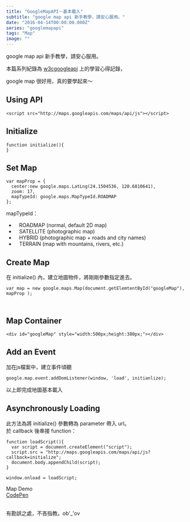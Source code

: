 ```yaml
---
title: "GoogleMapAPI－基本載入"
subtitle: "google map api 新手教學，請安心服用。"
date: "2016-04-14T00:00:00.000Z"
series: "googlemapapi"
tags: "Map"
image: ""
--- 
```


google map api 新手教學，請安心服用。

本篇系列紀錄為 [w3cgoogleapi](http://www.w3schools.com/googleapi/default.asp) 上的學習心得記錄，

google map 很好用，真的要學起來～

Using API
---------

    <script src="http://maps.googleapis.com/maps/api/js"></script>

Initialize 
-----------

    function initialize(){
    }

Set Map
-------

    var mapProp = {
      center:new google.maps.LatLng(24.1504536, 120.6810641),
      zoom: 17,
      mapTypeId: google.maps.MapTypeId.ROADMAP
    };

mapTypeId：

*      ROADMAP (normal, default 2D map)
*      SATELLITE (photographic map)
*      HYBRID (photographic map + roads and city names)
*      TERRAIN (map with mountains, rivers, etc.)

  
Create Map
-------------

在 initialize() 內，建立地圖物件，將剛剛參數指定進去。

    var map = new google.maps.Map(document.getElemtentById("googleMap"), mapProp );

   
Map Container
-----------------

    <div id="googleMap" style="width:500px;height:380px;"></div>

Add an Event
------------

加在js檔案中，建立事件頃聽

    google.map.event.addDomListener(window, 'load', initianlize);

以上即完成地圖基本載入

Asynchronously Loading
----------------------

此方法為將 initialize() 參數轉為 parameter 帶入 url。  
於 callback 後串接 function：

    function loadScript(){
      var script = document.createElement("script");
      script.src = "http://maps.googleapis.com/maps/api/js?callback=initialize";
      document.body.appendChild(script);
    }
    
    window.onload = loadScript;

Map Demo  
[CodePen](http://codepen.io/ta7382/pen/ZOaWjG)  
 

有勘誤之處，不吝指教。ob'\_'ov